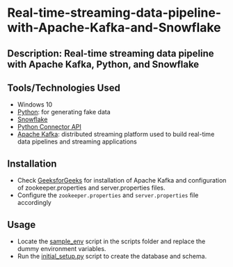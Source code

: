 # Real-time-streaming-data-pipeline-with-Apache-Kafka-and-Snowflake

## Description: Real-time streaming data pipeline with Apache Kafka, Python, and Snowflake

## Tools/Technologies Used

* Windows 10
* [Python](https://www.python.org/downloads/release/python-3913/): for generating fake data
* [Snowflake](https://www.snowflake.com/en/)
* [Python Connector API](https://docs.snowflake.com/en/developer-guide/python-connector/python-connector-api#module-snowflake-connector)
* [Apache Kafka](https://kafka.apache.org/downloads):  distributed streaming platform used to build real-time data pipelines and streaming applications

## Installation
* Check [GeeksforGeeks](https://www.geeksforgeeks.org/how-to-install-and-run-apache-kafka-on-windows/) for installation of Apache Kafka and configuration of zookeeper.properties and server.properties files.
* Configure the `zookeeper.properties` and `server.properties` file accordingly

## Usage
* Locate the [sample_env](./scripts/sample_env) script in the scripts folder and replace the dummy environment variables.
* Run the [initial_setup.py](./utils/sf_initial_setup.py) script to create the database and schema.